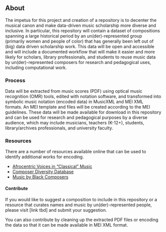 ## About
The impetus for this project and creation of a repository is to decenter the musical canon and make data-driven music scholarship more diverse and inclusive. In particular, this repository will contain a dataset of compositions spanning a large historical period by an un(der)-represented group (primarily women and people of color) that has generally been left out of (big) data driven scholarship work. This data will be open and accessible and will include a documented workflow that will make it easier and more likely for scholars, library professionals, and students to reuse music data by un(der)-represented composers for research and pedagogical uses, including computational work. 


### Process 
Data will be extracted from music scores (PDF) using optical music recognition (OMR) tools, edited with notation software, and transformed into symbolic music notation (encoded data) in MusicXML and MEI XML formats. An MEI template and files will be created according to the MEI guidelines. These data will be made available for download in this repository and can be used for research and pedagogical purposes by a diverse audience, which  may include musicians, teachers (K-12+), students, library/archives professionals, and university faculty.

### Resources
There are a number of resources available online that can be used to identify additional works for encoding. 
- [Afrocentric Voices in “Classical” Music](http://afrovoices.com/collections/)
- [Composer Diversity Database](https://composerdiversity.com)
- [Music by Black Composers](http://afrovoices.com/collections/)

#### Contribute
If you would like to suggest a composition to include in this repository or a resource that curates names and music by un(der)-represented people, please visit [link tbd] and submit your suggestion.

You can also contribute by cleaning up the extracted PDF files or encoding the data so that it can be made available in MEI XML format.


